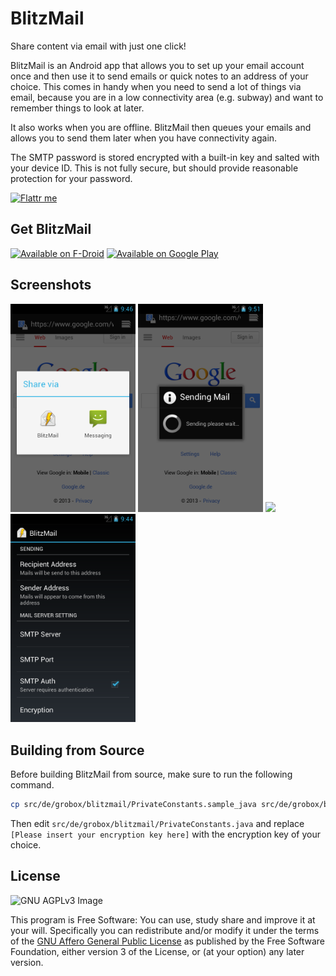 BlitzMail
=========
Share content via email with just one click!

BlitzMail is an Android app that allows you to set up your email account once
and then use it to send emails or quick notes to an address of your choice.
This comes in handy when you need to send a lot of things via email,
because you are in a low connectivity area (e.g. subway)
and want to remember things to look at later.

It also works when you are offline.
BlitzMail then queues your emails
and allows you to send them later when you have connectivity again.

The SMTP password is stored encrypted with a built-in key and salted with your device ID.
This is not fully secure, but should provide reasonable protection for your password.

[![Flattr me](https://api.flattr.com/button/flattr-badge-large.png)](https://flattr.com/thing/1217295)

Get BlitzMail
-------------

[![Available on F-Droid](https://f-droid.org/wiki/images/c/c4/F-Droid-button_available-on.png)](https://f-droid.org/repository/browse/?fdid=de.grobox.blitzmail)
[![Available on Google Play](https://developer.android.com/images/brand/en_app_rgb_wo_45.png)](https://play.google.com/store/apps/details?id=de.grobox.blitzmail)

Screenshots
-----------

[<img src="/artwork/ShareVia.png" width="200">](/artwork/ShareVia.png)
[<img src="/artwork/SendMailActivity.png" width="200">](/artwork/SendMailActivity.png)
[<img src="/artwork/NoteActivity.png" width="200">](/artwork/NoteActivity.png)
[<img src="/artwork/MainActivity.png" width="200">](/artwork/MainActivity.png)

Building from Source
--------------------
Before building BlitzMail from source, make sure to run the following command.

```bash
cp src/de/grobox/blitzmail/PrivateConstants.sample_java src/de/grobox/blitzmail/PrivateConstants.java
```

Then edit `src/de/grobox/blitzmail/PrivateConstants.java` and replace `[Please insert your encryption key here]` with the encryption key of your choice.

License
-------

![GNU AGPLv3 Image](https://www.gnu.org/graphics/agplv3-88x31.png)

This program is Free Software: You can use, study share and improve it at your
will. Specifically you can redistribute and/or modify it under the terms of the
[GNU Affero General Public License](https://www.gnu.org/licenses/agpl.html) as
published by the Free Software Foundation, either version 3 of the License, or
(at your option) any later version.
